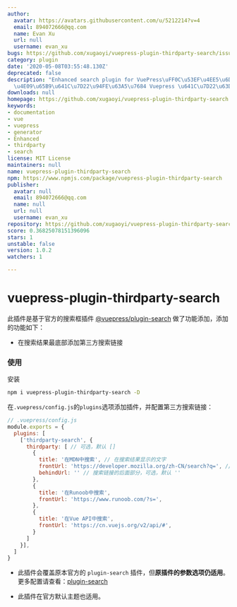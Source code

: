 ```yaml
---
author:
  avatar: https://avatars.githubusercontent.com/u/5212214?v=4
  email: 894072666@qq.com
  name: Evan Xu
  url: null
  username: evan_xu
bugs: https://github.com/xugaoyi/vuepress-plugin-thirdparty-search/issues
category: plugin
date: '2020-05-08T03:55:48.130Z'
deprecated: false
description: "Enhanced search plugin for VuePress\uFF0C\u53EF\u4EE5\u6DFB\u52A0\u7B2C\
  \u4E09\u65B9\u641C\u7D22\u94FE\u63A5\u7684 Vuepress \u641C\u7D22\u63D2\u4EF6"
downloads: null
homepage: https://github.com/xugaoyi/vuepress-plugin-thirdparty-search
keywords:
- documentation
- vue
- vuepress
- generator
- Enhanced
- thirdparty
- search
license: MIT License
maintainers: null
name: vuepress-plugin-thirdparty-search
npm: https://www.npmjs.com/package/vuepress-plugin-thirdparty-search
publisher:
  avatar: null
  email: 894072666@qq.com
  name: null
  url: null
  username: evan_xu
repository: https://github.com/xugaoyi/vuepress-plugin-thirdparty-search
score: 0.36825078151396096
stars: 1
unstable: false
version: 1.0.2
watchers: 1

---
```


# vuepress-plugin-thirdparty-search

此插件是基于官方的搜索框插件 [@vuepress/plugin-search](https://github.com/vuejs/vuepress/tree/master/packages/@vuepress/plugin-search) 做了功能添加，添加的功能如下：

* 在搜索结果最底部添加第三方搜索链接



### 使用

安装

```sh
npm i vuepress-plugin-thirdparty-search -D
```

在`.vuepress/config.js`的`plugins`选项添加插件，并配置第三方搜索链接：

```js
// .vuepress/config.js
module.exports = {
  plugins: [
    ['thirdparty-search', {
      thirdparty: [ // 可选，默认 []
        {
          title: '在MDN中搜索', // 在搜索结果显示的文字
          frontUrl: 'https://developer.mozilla.org/zh-CN/search?q=', // 搜索链接的前面部分
          behindUrl: '' // 搜索链接的后面部分，可选，默认 ''
        },
        {
          title: '在Runoob中搜索',
          frontUrl: 'https://www.runoob.com/?s=',
        },
        {
          title: '在Vue API中搜索',
          frontUrl: 'https://cn.vuejs.org/v2/api/#',
        }
      ]
    }], 
  ]
}
```

* 此插件会覆盖原本官方的 `plugin-search` 插件，但**原插件的参数选项仍适用**。更多配置请查看：[plugin-search](https://v1.vuepress.vuejs.org/plugin/official/plugin-search.html)

* 此插件在官方默认主题也适用。

